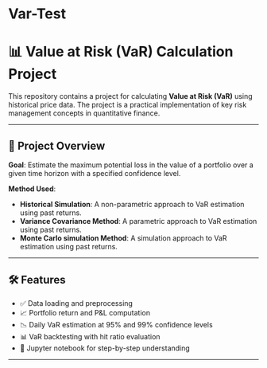 # Var-Test
# 📊 Value at Risk (VaR) Calculation Project

This repository contains a project for calculating **Value at Risk (VaR)** using historical price data. The project is a practical implementation of key risk management concepts in quantitative finance.

---

## 📌 Project Overview

**Goal**: Estimate the maximum potential loss in the value of a portfolio over a given time horizon with a specified confidence level.

**Method Used**:
- **Historical Simulation**: A non-parametric approach to VaR estimation using past returns.
- **Variance Covariance Method**: A parametric approach to VaR estimation using past returns.
- **Monte Carlo simulation Method**: A simulation approach to VaR estimation using past returns.

---

## 🛠️ Features

- ✅ Data loading and preprocessing
- 📈 Portfolio return and P&L computation
- 📉 Daily VaR estimation at 95% and 99% confidence levels
- 📊 VaR backtesting with hit ratio evaluation
- 📁 Jupyter notebook for step-by-step understanding

---


